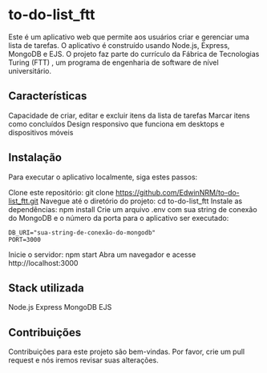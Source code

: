 # to-do-list_ftt

Este é um aplicativo web que permite aos usuários criar e gerenciar uma lista de tarefas. O aplicativo é construído usando Node.js, Express, MongoDB e EJS. 
O projeto faz parte do currículo da Fábrica de Tecnologias Turing (FTT) , um programa de engenharia de software de nível universitário.

## Características
Capacidade de criar, editar e excluir itens da lista de tarefas
Marcar itens como concluídos
Design responsivo que funciona em desktops e dispositivos móveis

## Instalação
Para executar o aplicativo localmente, siga estes passos:

Clone este repositório: git clone https://github.com/EdwinNRM/to-do-list_ftt.git
Navegue até o diretório do projeto: cd to-do-list_ftt
Instale as dependências: npm install
Crie um arquivo .env com sua string de conexão do MongoDB e o número da porta para o aplicativo ser executado:
```
DB_URI="sua-string-de-conexão-do-mongodb"
PORT=3000
```
Inicie o servidor: npm start
Abra um navegador e acesse http://localhost:3000

## Stack utilizada
Node.js
Express
MongoDB
EJS

## Contribuições
Contribuições para este projeto são bem-vindas. Por favor, crie um pull request e nós iremos revisar suas alterações.
